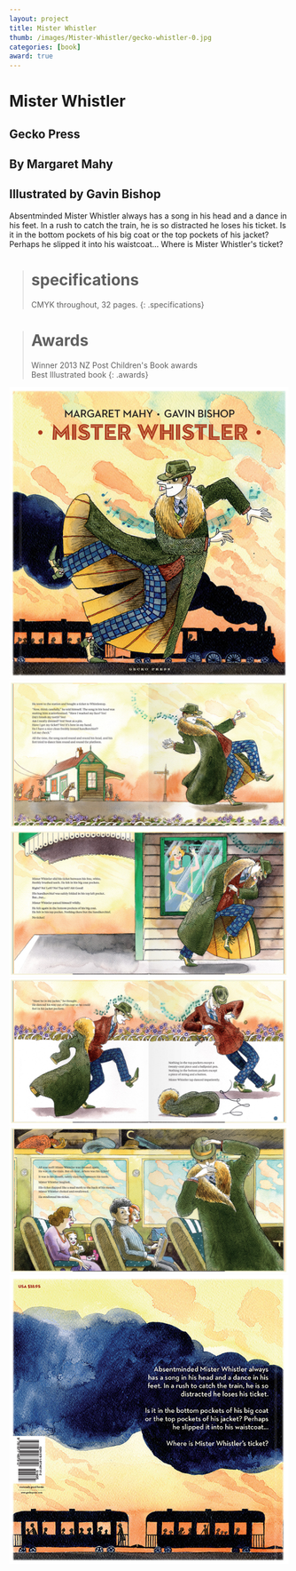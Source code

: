 ```yaml
---
layout: project
title: Mister Whistler 
thumb: /images/Mister-Whistler/gecko-whistler-0.jpg
categories: [book]
award: true
---
```


# Mister Whistler

## Gecko Press
## By Margaret Mahy
## Illustrated by Gavin Bishop

Absentminded Mister Whistler always has a song in his head and a dance in his feet. In a rush to catch the train, he is so distracted he loses his ticket. Is it in the bottom pockets of his big coat or the top pockets of his jacket? Perhaps he slipped it into his waistcoat... Where is Mister Whistler's ticket?

> # specifications
> CMYK throughout, 32 pages.
{: .specifications}

> # Awards
> Winner 
> 2013 NZ Post Children's Book awards  
> Best Illustrated book
{: .awards}

![](/images/Mister-Whistler/gecko-whistler-1.jpg)
![](/images/Mister-Whistler/gecko-whistler-2.jpg)
![](/images/Mister-Whistler/gecko-whistler-3.jpg)
![](/images/Mister-Whistler/gecko-whistler-4.jpg)
![](/images/Mister-Whistler/gecko-whistler-5.jpg)
![](/images/Mister-Whistler/gecko-whistler-6.jpg)